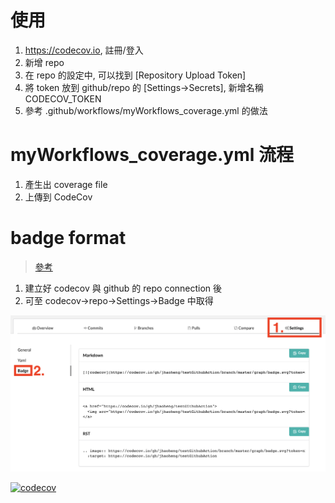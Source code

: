 # 使用 

1. https://codecov.io, 註冊/登入
2. 新增 repo
3. 在 repo 的設定中, 可以找到 [Repository Upload Token]
4. 將 token 放到 github/repo 的 [Settings->Secrets], 新增名稱 CODECOV_TOKEN
5. 參考 .github/workflows/myWorkflows_coverage.yml 的做法 

# myWorkflows_coverage.yml 流程

1. 產生出 coverage file
2. 上傳到 CodeCov

# badge format
> [參考](https://github.com/TechnionYP5777/SmartCity-Market/wiki/Integrating-Codecov-with-a-GitHub-project-(Coverage-tool)#how-do-we-integrate-it-with-github)

1. 建立好 codecov 與 github 的 repo connection 後
2. 可至 codecov->repo->Settings->Badge 中取得

![img](./image.png)

[![codecov](https://codecov.io/gh/jhaoheng/testGithubAction/branch/master/graph/badge.svg?token=nKTctBhgGJ)](https://codecov.io/gh/jhaoheng/testGithubAction)